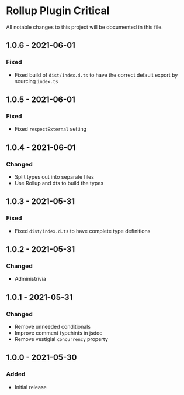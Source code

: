 # Rollup Plugin Critical

All notable changes to this project will be documented in this file.

## 1.0.6 - 2021-06-01
### Fixed
* Fixed build of `dist/index.d.ts` to have the correct default export by sourcing `index.ts`

## 1.0.5 - 2021-06-01
### Fixed
* Fixed `respectExternal` setting

## 1.0.4 - 2021-06-01
### Changed
* Split types out into separate files
* Use Rollup and dts to build the types

## 1.0.3 - 2021-05-31
### Fixed
* Fixed `dist/index.d.ts` to have complete type definitions

## 1.0.2 - 2021-05-31
### Changed
* Administrivia

## 1.0.1 - 2021-05-31
### Changed
* Remove unneeded conditionals
* Improve comment typehints in jsdoc
* Remove vestigial `concurrency` property

## 1.0.0 - 2021-05-30
### Added
* Initial release
